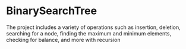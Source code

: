 # BinarySearchTree
The project includes a variety of operations such as insertion, deletion, searching for a node, finding the maximum and minimum elements, checking for balance, and more with recursion
